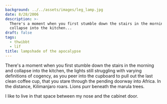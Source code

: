 ```yaml
---
background: ../../assets/images/leg_lamp.jpg
date: 8/28/2006
description: >-
  There's a moment when you first stumble down the stairs in the morning and
  collapse into the kitchen...
draft: false
tags:
  - thwibbt
  - lïf
title: lampshade of the apocalypse
---
```

  
There's a moment when you first stumble down the stairs in the morning and collapse into the kitchen, the lights still struggling with varying definitions of cogency, as you peer into the cupboard to pull out the last clean coffee cup, that you stare through the pending doorway into Africa. In the distance, Kilimanjaro roars. Lions purr beneath the marula trees.  
  
I like to live in that space between my nose and the cabinet door.  
